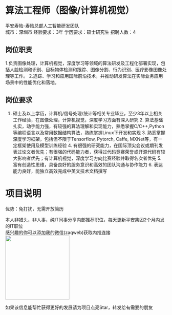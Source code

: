 # 算法工程师（图像/计算机视觉）
平安寿险-寿险总部人工智能研发团队  
城市：深圳市 经验要求：3年 学历要求：硕士研究生  招聘人数：4

## 岗位职责
1.负责图像处理，计算机视觉，深度学习等领域的算法研发及工程化部署实现，包括人脸检测和识别、目标物体检测和跟踪、图像分割、行为识别、医疗影像图像处理等工作。
   2.追踪、学习和应用国际前沿技术，并推动研发算法在实际业务应用场景中的性能优化和落地。

## 岗位要求
1. 硕士及以上学历，计算机/信号处理/统计等相关专业毕业，至少3年以上相关工作经验，在图像处理，计算机视觉，深度学习方面有深入研究
   2. 算法基础扎实，动手能力强，有较强的算法理解和实现能力，熟悉掌握C/C++,Python等编程语言以及常用数据结构算法，熟练掌握Linux下开发和实现
   3. 熟悉掌握深度学习框架，包括但不限于Tensorflow, Pytorch, Caffe, MXNet等，有一定框架使用及模型训练经验
   4. 有很强的研究能力，在国际顶尖会议或期刊发表过论文者优先；有很强的代码能力者，获得过代码竞赛荣誉或开源代码有较大影响者优先；有计算机视觉，深度学习方向比赛经验并取得名次者优先
   5. 富有创造性思维，具备良好的服务意识和高效的团队沟通与协作能力
   6. 表达能力良好，能独立高效完成中英文技术文档撰写

# 项目说明

优势：免打扰，无需开放简历

本人非猎头，非人事，纯IT同事分享内部推荐职位，每天更新平安集团2个月内发的IT职位  
感兴趣的你可以添加我的微信(zaqweb)获取内推连接  
<img src="https://github.com/zaqweb/PA-IT-JOBS/blob/master/WechatICode.jpeg"  height="200" width="200">

如果该信息能帮忙获得更好的发展请为项目点亮Star，转发给有需要的朋友




